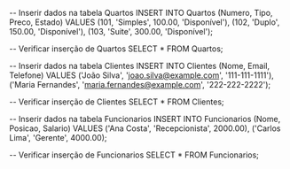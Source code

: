 -- Inserir dados na tabela Quartos
INSERT INTO Quartos (Numero, Tipo, Preco, Estado) VALUES
(101, 'Simples', 100.00, 'Disponível'),
(102, 'Duplo', 150.00, 'Disponível'),
(103, 'Suite', 300.00, 'Disponível');

-- Verificar inserção de Quartos
SELECT * FROM Quartos;

-- Inserir dados na tabela Clientes
INSERT INTO Clientes (Nome, Email, Telefone) VALUES
('João Silva', 'joao.silva@example.com', '111-111-1111'),
('Maria Fernandes', 'maria.fernandes@example.com', '222-222-2222');

-- Verificar inserção de Clientes
SELECT * FROM Clientes;

-- Inserir dados na tabela Funcionarios
INSERT INTO Funcionarios (Nome, Posicao, Salario) VALUES
('Ana Costa', 'Recepcionista', 2000.00),
('Carlos Lima', 'Gerente', 4000.00);

-- Verificar inserção de Funcionarios
SELECT * FROM Funcionarios;
